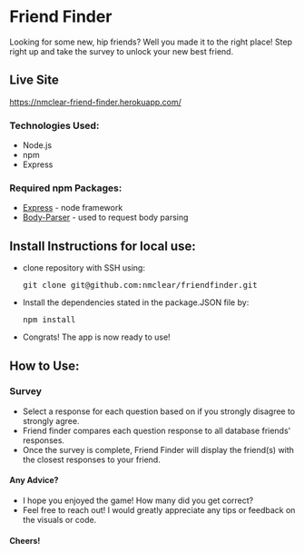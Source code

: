 # Friend Finder
Looking for some new, hip friends? Well you made it to the right place! Step right up and take the survey to unlock your new best friend.

## Live Site
https://nmclear-friend-finder.herokuapp.com/

### Technologies Used:
* Node.js
* npm
* Express

### Required npm Packages:
* [Express](https://www.npmjs.com/package/express) - node framework
* [Body-Parser](https://www.npmjs.com/package/body-parser) - used to request body parsing

## Install Instructions for local use:
* clone repository with SSH using:
    <pre>git clone git@github.com:nmclear/friendfinder.git</pre>
* Install the dependencies stated in the package.JSON file by: 
    <pre>npm install</pre>
* Congrats! The app is now ready to use!

## How to Use:
### Survey
* Select a response for each question based on if you strongly disagree to strongly agree.
* Friend finder compares each question response to all database friends' responses.
* Once the survey is complete, Friend Finder will display the friend(s) with the closest responses to your friend.

#### Any Advice?
* I hope you enjoyed the game! How many did you get correct?
* Feel free to reach out! I would greatly appreciate any tips or feedback on the visuals or code.

#### Cheers!